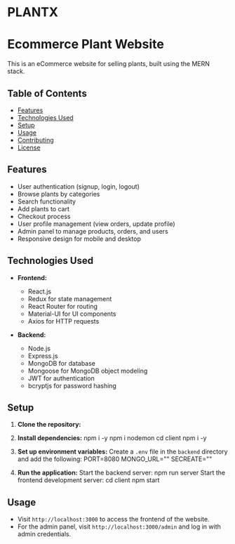# PLANTX
# Ecommerce Plant Website

This is an eCommerce website for selling plants, built using the MERN stack.

## Table of Contents
- [Features](#features)
- [Technologies Used](#technologies-used)
- [Setup](#setup)
- [Usage](#usage)
- [Contributing](#contributing)
- [License](#license)

## Features

- User authentication (signup, login, logout)
- Browse plants by categories
- Search functionality
- Add plants to cart
- Checkout process
- User profile management (view orders, update profile)
- Admin panel to manage products, orders, and users
- Responsive design for mobile and desktop

## Technologies Used

- **Frontend:**
  - React.js
  - Redux for state management
  - React Router for routing
  - Material-UI for UI components
  - Axios for HTTP requests

- **Backend:**
  - Node.js
  - Express.js
  - MongoDB for database
  - Mongoose for MongoDB object modeling
  - JWT for authentication
  - bcryptjs for password hashing

## Setup

1. **Clone the repository:**
   
2. **Install dependencies:**
     npm i -y
     npm i nodemon
     cd client
     npm i -y
4. **Set up environment variables:**
  Create a `.env` file in the `backend` directory and add the following:
  PORT=8080
  MONGO_URL=""
  SECREATE=""

5. **Run the application:**
Start the backend server:
  npm run server
Start the frontend development server:
  cd client
  npm start


## Usage

- Visit `http://localhost:3000` to access the frontend of the website.
- For the admin panel, visit `http://localhost:3000/admin` and log in with admin credentials.
